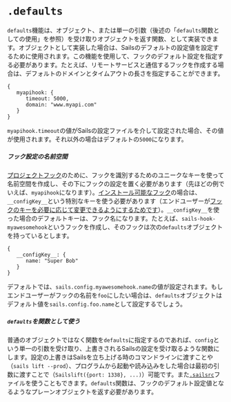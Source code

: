 # `.defaults`

`defaults`機能は、オブジェクト、または単一の引数（後述の「`defaults`関数としての使用」を参照）を受け取りオブジェクトを返す関数、として実装できます。オブジェクトとして実装した場合は、Sailsのデフォルトの設定値を設定するために使用されます。この機能を使用して、フックのデフォルト設定を指定する必要があります。たとえば、リモートサービスと通信するフックを作成する場合は、デフォルトのドメインとタイムアウトの長さを指定することができます。


```
{
   myapihook: {
      timeout: 5000,
      domain: "www.myapi.com"
   }
}
```

`myapihook.timeout`の値がSailsの設定ファイルを介して設定された場合、その値が使用されます。それ以外の場合はデフォルトの`5000`になります。


##### フック設定の名前空間

[プロジェクトフック](https://sailsguides.jp/doc/concepts/extending-sails/hooks?q=types-of-hooks)のために、フックを識別するためのユニークなキーを使って名前空間を作成し、その下にフックの設定を置く必要があります（先ほどの例でいえば、`myapihook`になります）。[インストール可能なフック](https://sailsguides.jp/doc/concepts/extending-sails/hooks?q=types-of-hooks)の場合は、`__configKey__`という特別なキーを使う必要があります（エンドユーザーが[フックのキーを必要に応じて変更できるようにするためです](https://sailsguides.jp/doc/concepts/extending-sails/hooks/using-hooks?q=changing-the-way-sails-loads-an-installable-hook)）。`__configKey__`を使った場合のデフォルトキーは、フック名になります。たとえば、`sails-hook-myawesomehook`というフックを作成し、そのフックは次の`defaults`オブジェクトを持っているとします。

```
{
   __configKey__: {
      name: "Super Bob"
   }
}
```

デフォルトでは、`sails.config.myawesomehook.name`の値が設定されます。もしエンドユーザーがフックの名前を`foo`にしたい場合は、`defaults`オブジェクトはデフォルト値を`sails.config.foo.name`として設定するでしょう。

##### `defaults`を関数として使う

普通のオブジェクトではなく関数を`defaults`に指定するのであれば、`config`という単一の引数を受け取り、上書きされるSailsの設定を受け取るような関数にします。設定の上書きはSailsを立ち上げる時のコマンドラインに渡すことや（`sails lift --prod`）、プログラムから起動や読み込みをした場合は最初の引数に渡すことで（`Sailslift({port: 1338}, ...)`）可能です。また[`.sailsrc`](https://sailsguides.jp/doc/anatomy/sailsrc)ファイルを使うこともできます。`defaults`関数は、フックのデフォルト設定値となるようなプレーンオブジェクトを返す必要があります。


<docmeta name="displayName" value=".defaults">
<docmeta name="displayName_ja" value=".defaults">
<docmeta name="stabilityIndex" value="3">

